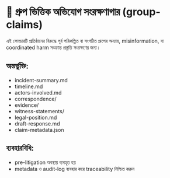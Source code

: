 # 👥 গ্রুপ ভিত্তিক অভিযোগ সংরক্ষণাগার (group-claims)

এই ফোল্ডারটি প্রতিষ্ঠানের বিরুদ্ধে পূর্ব পরিকল্পিত বা সংগঠিত গ্রুপের অন্যায়, misinformation, বা coordinated harm সংক্রান্ত প্রস্তুতি সংরক্ষণের জন্য।

## অন্তর্ভুক্তি:
- incident-summary.md
- timeline.md
- actors-involved.md
- correspondence/
- evidence/
- witness-statements/
- legal-position.md
- draft-response.md
- claim-metadata.json

## ব্যবহারবিধি:
- pre-litigation অবস্থায় ব্যবহৃত হয়
- metadata ও audit-log ব্যবহার করে traceability নিশ্চিত করুন

